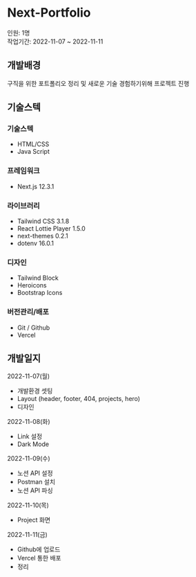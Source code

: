 # **Next-Portfolio**
인원: 1명   
작업기간: 2022-11-07 ~ 2022-11-11

## **개발배경**
구직을 위한 포트폴리오 정리 및 새로운 기술 경험하기위해 프로젝트 진행

## **기술스텍**
### 기술스텍
- HTML/CSS
- Java Script

### 프레임워크
- Next.js 12.3.1

### 라이브러리
- Tailwind CSS 3.1.8
- React Lottie Player 1.5.0
- next-themes 0.2.1
- dotenv 16.0.1

### 디자인 
- Tailwind Block 
- Heroicons
- Bootstrap Icons

### 버전관리/배포
- Git / Github
- Vercel

## **개발일지**
2022-11-07(월)
- 개발환경 셋팅
- Layout (header, footer, 404, projects, hero)
- 디자인

2022-11-08(화)
- Link 설정
- Dark Mode

2022-11-09(수)
- 노션 API 설정
- Postman 설치
- 노션 API 파싱

2022-11-10(목)
- Project 화면

2022-11-11(금)
- Github에 업로드
- Vercel 통한 배포
- 정리

